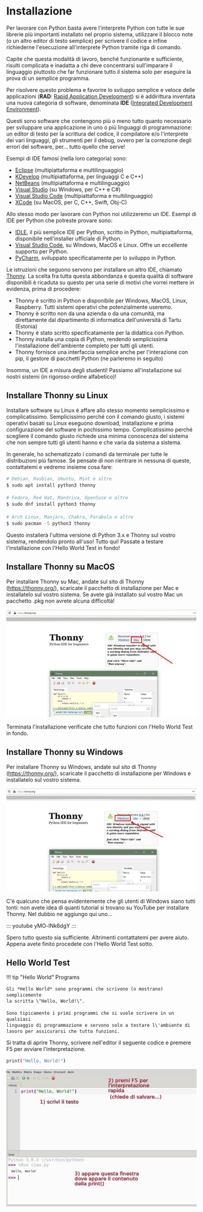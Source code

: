 # Installazione

Per lavorare con Python basta avere l\'interprete Python con tutte le
sue librerie più importanti installato nel proprio sistema, utilizzare
il blocco note (o un altro editor di testo semplice) per scrivere il
codice e infine richiederne l\'esecuzione all\'interprete Python tramite
riga di comando.

Capite che questa modalità di lavoro, benché funzionante e sufficiente,
risulti complicata e inadatta a chi deve concentrarsi sull\'imparare il
linguaggio piuttosto che far funzionare tutto il sistema solo per
eseguire la prova di un semplice programma.

Per risolvere questo problema e favorire lo sviluppo semplice e veloce
delle applicazioni (**RAD**: [Rapid Application
Development](https://it.wikipedia.org/wiki/Rapid_application_development))
si è addirittura inventata una nuova categoria di software, denominata
**IDE** ([Integrated Development
Environment](https://it.wikipedia.org/wiki/Integrated_development_environment)).

Questi sono software che contengono più o meno tutto quanto necessario
per sviluppare una applicazione in uno o più linguaggi di
programmazione: un editor di testo per la scrittura del codice, il
compilatore e/o l\'interprete dei vari linguaggi, gli strumenti per il
debug, ovvero per la correzione degli errori del software, per\... tutto
quello che serve!

Esempi di IDE famosi (nella loro categoria) sono:

-   [Eclipse](https://it.wikipedia.org/wiki/Eclipse_(informatica))
    (multipiattaforma e multilinguaggio)
-   [KDevelop](https://it.wikipedia.org/wiki/KDevelop)
    (multipiattaforma, per linguaggi C e C++)
-   [NetBeans](https://it.wikipedia.org/wiki/NetBeans) (multipiattaforma
    e multilinguaggio)
-   [Visual
    Studio](https://it.wikipedia.org/wiki/Microsoft_Visual_Studio) (su
    Windows, per C++ e C#)
-   [Visual Studio
    Code](https://it.wikipedia.org/wiki/Visual_Studio_Code)
    (multipiattaforma e multilinguaggio)
-   [XCode](https://it.wikipedia.org/wiki/Xcode) (su MacOS, per C, C++,
    Swift, Obj-C)

Allo stesso modo per lavorare con Python noi utilizzeremo un IDE. Esempi
di IDE per Python che potreste provare sono:

-   [IDLE](https://en.wikipedia.org/wiki/IDLE), il più semplice IDE per
    Python, scritto in Python, multipiattaforma, disponibile
    nell\'installer ufficiale di Python.
-   [Visual Studio
    Code](https://it.wikipedia.org/wiki/Visual_Studio_Code), su Windows,
    MacOS e Linux. Offre un eccellente supporto per Python.
-   [PyCharm](https://en.wikipedia.org/wiki/PyCharm), sviluppato
    specificatamente per lo sviluppo in Python.

Le istruzioni che seguono servono per installare un altro IDE, chiamato
[Thonny](https://en.wikipedia.org/wiki/Thonny). La scelta fra tutta
questa abbondanza e questa qualità di software disponibili è ricaduta su
questo per una serie di motivi che vorrei mettere in evidenza, prima di
procedere:

-   Thonny è scritto in Python e disponibile per Windows, MacOS, Linux,
    Raspberry. Tutti sistemi operativi che potenzialmente useremo.
-   Thonny è scritto non da una azienda o da una comunità, ma
    direttamente dal dipartimento di informatica dell\'università di
    Tartu (Estonia)
-   Thonny è stato scritto specificatamente per la didattica con Python.
-   Thonny installa una copia di Python, rendendo semplicissima
    l\'installazione dell\'ambiente completo per tutti gli utenti.
-   Thonny fornisce una interfaccia semplice anche per l\'interazione
    con pip, il gestore di pacchetti Python (ne parleremo in seguito)

Insomma, un IDE a misura degli studenti! Passiamo all\'installazione sui
nostri sistemi (in rigoroso ordine alfabetico)!

## Installare Thonny su Linux

Installare software su Linux è affare allo stesso momento semplicissimo
e complicatissimo. Semplicissimo perché con il comando giusto, i sistemi
operativi basati su Linux eseguono download, installazione e prima
configurazione del software in pochissimo tempo. Complicatissimo perché
scegliere il comando giusto richiede una minima conoscenza del sistema
che non sempre tutti gli utenti hanno e che varia da sistema a sistema.

In generale, ho schematizzato i comandi da terminale per tutte le
distribuzioni più famose. Se pensate di non rientrare in nessuna di
queste, contattatemi e vedremo insieme cosa fare:

``` bash
# Debian, Rasbian, Ubuntu, Mint e altre
$ sudo apt install python3 thonny

# Fedora, Red Hat, Mandriva, OpenSuse e altre
$ sudo dnf install python3 thonny

# Arch Linux, Manjaro, Chakra, Parabola e altre
$ sudo pacman -S python3 thonny
```

Questo installerà l\'ultima versione di Python 3.x e Thonny sul vostro
sistema, rendendolo pronto all\'uso! Tutto qui! Passate a testare
l\'installazione con l\'Hello World Test in fondo!

## Installare Thonny su MacOS

Per installare Thonny su Mac, andate sul sito di Thonny
(<https://thonny.org/>), scaricate il pacchetto di installazione per Mac
e installatelo sul vostro sistema. Se avete già installato sul vostro
Mac un pacchetto .pkg non avrete alcuna difficoltà!

![image](images/ThonnyMac.jpg)

Terminata l\'installazione verificate che tutto funzioni con l\'Hello
World Test in fondo.

## Installare Thonny su Windows

Per installare Thonny su Windows, andate sul sito di Thonny
(<https://thonny.org/>), scaricate il pacchetto di installazione per
Windows e installatelo sul vostro sistema.

![image](images/ThonnyWin.jpg)

C\'è qualcuno che pensa evidentemente che gli utenti di Windows siano
tutti tonti: non avete idea di quanti tutorial si trovano su YouTube per
installare Thonny. Nel dubbio ne aggiungo qui uno\...

::: youtube
yMO-lNk6dgY
:::

Spero tutto questo sia sufficiente. Altrimenti contattatemi per avere
aiuto. Appena avete finito procedete con l\'Hello World Test sotto.

## Hello World Test

!!! tip "Hello World" Programs

    Gli *Hello World* sono programmi che scrivono (o mostrano) semplicemente
    la scritta \"Hello, World!\".

    Sono tipicamente i primi programmi che si vuole scrivere in un qualsiasi
    linguaggio di programmazione e servono solo a testare l\'ambiente di
    lavoro per assicurarsi che tutto funzioni.


Si tratta di aprire Thonny, scrivere nell\'editor il seguente codice e
premere F5 per avviare l\'interpretazione.

``` bash
print("Hello, World!")
```

![image](images/HelloWorldThonny.jpg)
